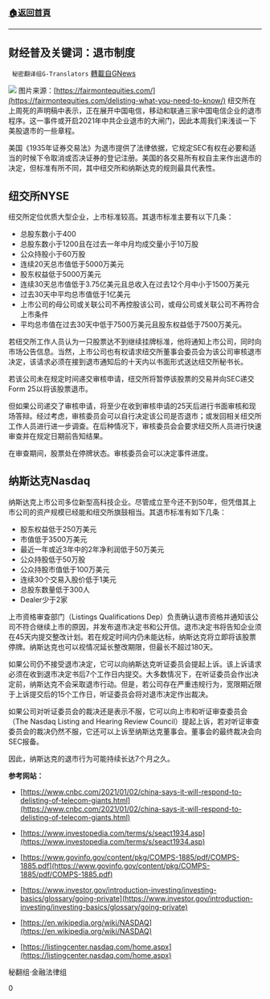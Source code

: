 ###  [:house:返回首頁](https://github.com/ourhimalayas/txt)
---

## 财经普及关键词：退市制度
` 秘密翻译组G-Translators` [轉載自GNews](https://gnews.org/zh-hans/714817/)

![]()![](https://gnews.org/wp-content/uploads/2021/01/Screen-Shot-2021-01-04-at-11.01.37-pm.png)
图片来源：[https://fairmontequities.com/](https://fairmontequities.com/delisting-what-you-need-to-know/)
纽交所在上周死的声明稿中表示，正在展开中国电信，移动和联通三家中国电信企业的退市程序。这一事件或开启2021年中共企业退市的大闸门，因此本周我们来浅谈一下美股退市的一些章程。

美国《1935年证券交易法》为退市提供了法律依据，它规定SEC有权在必要和适当的时候下令取消或否决证券的登记注册。美国的各交易所有权自主来作出退市的决定，但标准有所不同，其中纽交所和纳斯达克的规则最具代表性。

## 纽交所NYSE

纽交所定位优质大型企业，上市标准较高。其退市标准主要有以下几条：

- 总股东数小于400
- 总股东数小于1200且在过去一年中月均成交量小于10万股
- 公众持股小于60万股
- 连续20天总市值低于5000万美元
- 股东权益低于5000万美元
- 连续30天总市值低于3.75亿美元且总收入在过去12个月中小于1500万美元
- 过去30天中平均总市值低于1亿美元
- 上市公司的母公司或关联公司不再控股该公司，或母公司或关联公司不再符合上市条件
- 平均总市值在过去30天中低于7500万美元且股东权益低于7500万美元。


若纽交所工作人员认为一只股票达不到继续挂牌标准，他将通知上市公司，同时向市场公告信息。当然，上市公司也有权请求纽交所董事会委员会为该公司审核退市决定，该请求必须在接到退市通知后的十天内以书面形式送达纽交所秘书长。

若该公司未在规定时间递交审核申请，纽交所将暂停该股票的交易并向SEC递交Form 25以将该股票退市。

但如果公司递交了审核申请，将至少在收到审核申请的25天后进行书面审核和现场答辩。经过考虑，审核委员会可以自行决定该公司是否退市；或发回相关纽交所工作人员进行进一步调查。在后种情况下，审核委员会会要求纽交所人员进行快速审查并在规定日期前告知结果。

在审查期间，股票处在停牌状态。审核委员会可以决定事件进度。

## 纳斯达克Nasdaq

纳斯达克上市公司多位新型高科技企业。尽管成立至今还不到50年，但凭借其上市公司的资产规模已经能和纽交所旗鼓相当。其退市标准有如下几条：

- 股东权益低于250万美元
- 市值低于3500万美元
- 最近一年或近3年中的2年净利润低于50万美元
- 公众持股低于50万股
- 公众持股市值低于100万美元
- 连续30个交易入股价低于1美元
- 总股东数量低于300人
- Dealer少于2家


上市资格审查部门（Listings Qualifications Dep）负责确认退市资格并通知该公司不符合继续上市的原因，并发布退市决定书和公开信。退市决定书将告知企业须在45天内提交整改计划。若在规定时间内仍未能达标，纳斯达克将立即将该股票停牌。纳斯达克也可以视情况延长整改期限，但最长不超过180天。

如果公司仍不接受退市决定，它可以向纳斯达克听证委员会提起上诉。该上诉请求必须在收到退市决定书后7个工作日内提交。大多数情况下，在听证委员会作出决定前，纳斯达克不会采取退市行动。但是，若公司存在严重违规行为，宽限期近限于上诉提交后的15个工作日，听证委员会将对退市决定作出裁决。

如果公司对听证委员会的裁决还是表示不服，它可以向上市和听证审查委员会（The Nasdaq Listing and Hearing Review Council）提起上诉，若对听证审查委员会的裁决仍然不服，它还可以上诉至纳斯达克董事会。董事会的最终裁决会向SEC报备。

因此，纳斯达克的退市行为可能持续长达7个月之久。

**参考网站：**

- [https://www.cnbc.com/2021/01/02/china-says-it-will-respond-to-delisting-of-telecom-giants.html](https://www.cnbc.com/2021/01/02/china-says-it-will-respond-to-delisting-of-telecom-giants.html)


- [https://www.investopedia.com/terms/s/seact1934.asp](https://www.investopedia.com/terms/s/seact1934.asp)


- [https://www.govinfo.gov/content/pkg/COMPS-1885/pdf/COMPS-1885.pdf](https://www.govinfo.gov/content/pkg/COMPS-1885/pdf/COMPS-1885.pdf)


- [https://www.investor.gov/introduction-investing/investing-basics/glossary/going-private](https://www.investor.gov/introduction-investing/investing-basics/glossary/going-private)


- [https://en.wikipedia.org/wiki/NASDAQ](https://en.wikipedia.org/wiki/NASDAQ)


- [https://listingcenter.nasdaq.com/home.aspx](https://listingcenter.nasdaq.com/home.aspx)


秘翻组·金融法律组

0
